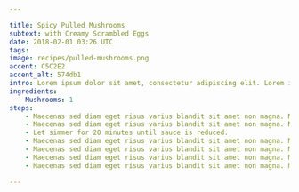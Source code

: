 ```yaml
---

title: Spicy Pulled Mushrooms
subtext: with Creamy Scrambled Eggs
date: 2018-02-01 03:26 UTC
tags: 
image: recipes/pulled-mushrooms.png
accent: C5C2E2
accent_alt: 574db1
intro: Lorem ipsum dolor sit amet, consectetur adipiscing elit. Lorem ipsum dolor sit amet, consectetur adipiscing elit. Maecenas sed diam eget risus varius blandit sit amet non magna. Duis mollis, est non commodo luctus, nisi erat porttitor ligula, eget lacinia odio sem nec elit. Maecenas faucibus mollis interdum.
ingredients:
    Mushrooms: 1
steps:
    - Maecenas sed diam eget risus varius blandit sit amet non magna. Maecenas faucibus mollis interdum. Curabitur blandit tempus porttitor.
    - Maecenas sed diam eget risus varius blandit sit amet non magna. Maecenas faucibus mollis interdum. Curabitur blandit tempus porttitor. Donec id elit non mi porta gravida at eget metus. Donec id elit non mi porta gravida at eget metus.
    - Let simmer for 20 minutes until sauce is reduced.
    - Maecenas sed diam eget risus varius blandit sit amet non magna. Maecenas faucibus mollis interdum. Curabitur blandit tempus porttitor. Donec id elit non mi porta gravida at eget metus. Donec id elit non mi porta gravida at eget metus.
    - Maecenas sed diam eget risus varius blandit sit amet non magna. Maecenas faucibus mollis interdum. Curabitur blandit tempus porttitor. Donec id elit non mi porta gravida at eget metus. Donec id elit non mi porta gravida at eget metus.
    - Maecenas sed diam eget risus varius blandit sit amet non magna. Maecenas faucibus mollis interdum. Curabitur blandit tempus porttitor. Donec id elit non mi porta gravida at eget metus. Donec id elit non mi porta gravida at eget metus.
    - Maecenas sed diam eget risus varius blandit sit amet non magna. Maecenas faucibus mollis interdum. Curabitur blandit tempus porttitor. Donec id elit non mi porta gravida at eget metus. Donec id elit non mi porta gravida at eget metus.

---
```


